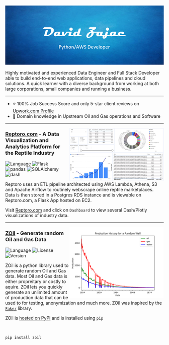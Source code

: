 <p align="center">
  <img width="auto" src="github-header.PNG" alt="Header">
</p>


Highly motivated and experienced Data Engineer and Full Stack Developer able to build end-to-end web applications, data pipelines and cloud solutions. A quick learner with a diverse background from working at both large corporations, small companies and running a business.

---

 - ⭐ 100% Job Success Score and only 5-star client reviews on [Upwork.com Profile](https://www.upwork.com/freelancers/~01c133ff8ee4686b95)
 - 👷 Domain knowledge in Upstream Oil and Gas operations and Software

---

<p>
  <a href="https://github.com/davidzajac1/Reptoro"><img width="300" align='right' src="reptoro-dashboard.JPG"></a>
</p>


### [Reptoro.com](https://github.com/davidzajac1/Reptoro) - A Data Visualization and Analytics Platform for the Reptile Industry
![Language](https://img.shields.io/badge/Language-Python-success?style=flat)
![Flask](https://img.shields.io/badge/Flask-v2.0.1-informational?style=flat)
![pandas](https://img.shields.io/badge/pandas-v1.3.3-informational?style=flat)
![SQLAlchemy](https://img.shields.io/badge/SQLAlchemy-v1.4.23-informational?style=flat)
![dash](https://img.shields.io/badge/dash-v2.0.0-informational?style=flat)

Reptoro uses an ETL pipeline architected using AWS Lambda, Athena, S3 and Apache Airflow to routinely webscrape online reptile marketplaces. Data is then stored in a Postgres RDS instance and is viewable on Reptoro.com, a Flask App hosted on EC2.

Visit [Reptoro.com](https://reptoro.com/) and click on `Dashboard` to view several Dash/Plotly visualizations of industry data.

---

<p>
  <a href="https://github.com/davidzajac1/zoil"><img width="300" align='right' src="example_well.png"></a>
</p>


### [ZOil](https://github.com/davidzajac1/zoil) - Generate random Oil and Gas Data
![Language](https://img.shields.io/badge/Language-Python-success?style=flat)
![License](https://img.shields.io/badge/License-MIT-informational?style=flat)
![Version](https://img.shields.io/badge/Version-0.0.4-informational?style=flat)

ZOil is a python library used to generate random Oil and Gas data. Most Oil and Gas data is either propreitary or costly to aquire. ZOil lets you quickly generate an unlimited amount of production data that can be used to for testing, anonymization and much more. ZOil was inspired by the [`Faker`](https://github.com/joke2k/faker) library. 

ZOil is [hosted on PyPI](https://pypi.org/project/zoil/) and is installed using `pip`

<br />

```bash
pip install zoil
```
